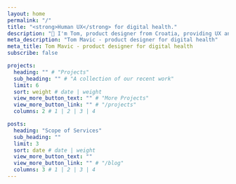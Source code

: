 ```yaml
---
layout: home
permalink: "/"
title: "<strong>Human UX</strong> for digital health." 
description: "👋 I'm Tom, product designer from Croatia, providing UX and design solutions to early-stage and scaling digital health startups, most recently in the scope of e/mHealth, telehealth and EHR. Authoring new designs, improving existing ones, auditing and resolving user retention issues, my focus is to craft frictionless, intuitive and accessible experiences; <strong>create human UX for digital health</strong>."
meta_description: "Tom Mavic - product designer for digital health"
meta_title: Tom Mavic - product designer for digital health
subscribe: false

projects:
  heading: "" # "Projects"
  sub_heading: "" # "A collection of our recent work"
  limit: 6
  sort: weight # date | weight
  view_more_button_text: "" # "More Projects"
  view_more_button_link: "" # "/projects"
  columns: 2 # 1 | 2 | 3 | 4

posts:
  heading: "Scope of Services"
  sub_heading: ""
  limit: 3
  sort: date # date | weight
  view_more_button_text: ""
  view_more_button_link: "" # "/blog"
  columns: 3 # 1 | 2 | 3 | 4
---
```


